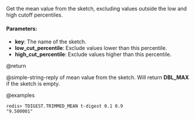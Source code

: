 Get the mean value from the sketch, excluding values outside the low and high cutoff percentiles.

#### Parameters:

* **key**: The name of the sketch.
* **low_cut_percentile**: Exclude values lower than this percentile.
* **high_cut_percentile**: Exclude values higher than this percentile.

@return

@simple-string-reply of mean value from the sketch.
Will return __DBL_MAX__ if the sketch is empty.

@examples

```
redis> TDIGEST.TRIMMED_MEAN t-digest 0.1 0.9
"9.500001"
```
